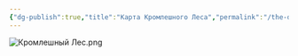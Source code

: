 ```yaml
---
{"dg-publish":true,"title":"Карта Кромлешного Леса","permalink":"/the-dolmenwood/maps/player-interactive-map/","dgPassFrontmatter":true}
---
```


![Кромлешный Лес.png](/img/user/z_Media/%D0%9A%D1%80%D0%BE%D0%BC%D0%BB%D0%B5%D1%88%D0%BD%D1%8B%D0%B9%20%D0%9B%D0%B5%D1%81.png)